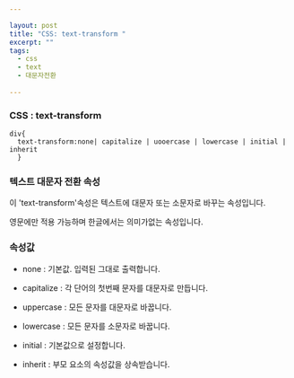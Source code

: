 ```yaml
---

layout: post
title: "CSS: text-transform "
excerpt: ""
tags: 
  - css
  - text
  - 대문자전환
  
---
```


### CSS : text-transform

    div{
      text-transform:none| capitalize | uooercase | lowercase | initial | inherit
      }

### 텍스트 대문자 전환 속성

이 'text-transform'속성은 텍스트에 대문자 또는 소문자로 바꾸는 속성입니다.

영문에만 적용 가능하며 한글에서는 의미가없는 속성입니다.

### 속성값

- none : 기본값. 입력된 그대로 출력합니다.
  
- capitalize : 각 단어의 첫번째 문자를 대문자로 만듭니다.

- uppercase : 모든 문자를 대문자로 바꿉니다.

- lowercase : 모든 문자를 소문자로 바꿉니다.

- initial : 기본값으로 설정합니다.

- inherit : 부모 요소의 속성값을 상속받습니다.



